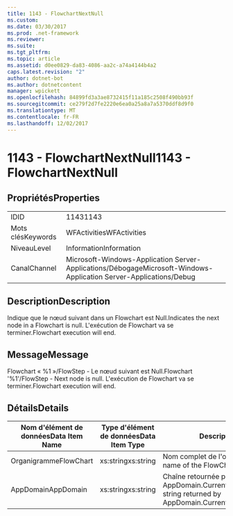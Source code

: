 ```yaml
---
title: 1143 - FlowchartNextNull
ms.custom: 
ms.date: 03/30/2017
ms.prod: .net-framework
ms.reviewer: 
ms.suite: 
ms.tgt_pltfrm: 
ms.topic: article
ms.assetid: d0ee0829-da83-4086-aa2c-a74a4144b4a2
caps.latest.revision: "2"
author: dotnet-bot
ms.author: dotnetcontent
manager: wpickett
ms.openlocfilehash: 84899fd3a3ae8732415f11a185c2508f490bb93f
ms.sourcegitcommit: ce279f2d7fe2220e6ea0a25a8a7a5370ddf8d9f0
ms.translationtype: MT
ms.contentlocale: fr-FR
ms.lasthandoff: 12/02/2017
---
```

# <a name="1143---flowchartnextnull"></a><span data-ttu-id="8f7b9-102">1143 - FlowchartNextNull</span><span class="sxs-lookup"><span data-stu-id="8f7b9-102">1143 - FlowchartNextNull</span></span>
## <a name="properties"></a><span data-ttu-id="8f7b9-103">Propriétés</span><span class="sxs-lookup"><span data-stu-id="8f7b9-103">Properties</span></span>  
  
|||  
|-|-|  
|<span data-ttu-id="8f7b9-104">ID</span><span class="sxs-lookup"><span data-stu-id="8f7b9-104">ID</span></span>|<span data-ttu-id="8f7b9-105">1143</span><span class="sxs-lookup"><span data-stu-id="8f7b9-105">1143</span></span>|  
|<span data-ttu-id="8f7b9-106">Mots clés</span><span class="sxs-lookup"><span data-stu-id="8f7b9-106">Keywords</span></span>|<span data-ttu-id="8f7b9-107">WFActivities</span><span class="sxs-lookup"><span data-stu-id="8f7b9-107">WFActivities</span></span>|  
|<span data-ttu-id="8f7b9-108">Niveau</span><span class="sxs-lookup"><span data-stu-id="8f7b9-108">Level</span></span>|<span data-ttu-id="8f7b9-109">Information</span><span class="sxs-lookup"><span data-stu-id="8f7b9-109">Information</span></span>|  
|<span data-ttu-id="8f7b9-110">Canal</span><span class="sxs-lookup"><span data-stu-id="8f7b9-110">Channel</span></span>|<span data-ttu-id="8f7b9-111">Microsoft-Windows-Application Server-Applications/Débogage</span><span class="sxs-lookup"><span data-stu-id="8f7b9-111">Microsoft-Windows-Application Server-Applications/Debug</span></span>|  
  
## <a name="description"></a><span data-ttu-id="8f7b9-112">Description</span><span class="sxs-lookup"><span data-stu-id="8f7b9-112">Description</span></span>  
 <span data-ttu-id="8f7b9-113">Indique que le nœud suivant dans un Flowchart est Null.</span><span class="sxs-lookup"><span data-stu-id="8f7b9-113">Indicates the next node in a Flowchart is null.</span></span> <span data-ttu-id="8f7b9-114">L'exécution de Flowchart va se terminer.</span><span class="sxs-lookup"><span data-stu-id="8f7b9-114">Flowchart execution will end.</span></span>  
  
## <a name="message"></a><span data-ttu-id="8f7b9-115">Message</span><span class="sxs-lookup"><span data-stu-id="8f7b9-115">Message</span></span>  
 <span data-ttu-id="8f7b9-116">Flowchart « %1 »/FlowStep - Le nœud suivant est Null.</span><span class="sxs-lookup"><span data-stu-id="8f7b9-116">Flowchart '%1'/FlowStep - Next node is null.</span></span> <span data-ttu-id="8f7b9-117">L'exécution de Flowchart va se terminer.</span><span class="sxs-lookup"><span data-stu-id="8f7b9-117">Flowchart execution will end.</span></span>  
  
## <a name="details"></a><span data-ttu-id="8f7b9-118">Détails</span><span class="sxs-lookup"><span data-stu-id="8f7b9-118">Details</span></span>  
  
|<span data-ttu-id="8f7b9-119">Nom d'élément de données</span><span class="sxs-lookup"><span data-stu-id="8f7b9-119">Data Item Name</span></span>|<span data-ttu-id="8f7b9-120">Type d'élément de données</span><span class="sxs-lookup"><span data-stu-id="8f7b9-120">Data Item Type</span></span>|<span data-ttu-id="8f7b9-121">Description</span><span class="sxs-lookup"><span data-stu-id="8f7b9-121">Description</span></span>|  
|--------------------|--------------------|-----------------|  
|<span data-ttu-id="8f7b9-122">Organigramme</span><span class="sxs-lookup"><span data-stu-id="8f7b9-122">FlowChart</span></span>|<span data-ttu-id="8f7b9-123">xs:string</span><span class="sxs-lookup"><span data-stu-id="8f7b9-123">xs:string</span></span>|<span data-ttu-id="8f7b9-124">Nom complet de l'organigramme.</span><span class="sxs-lookup"><span data-stu-id="8f7b9-124">The display name of the FlowChart.</span></span>|  
|<span data-ttu-id="8f7b9-125">AppDomain</span><span class="sxs-lookup"><span data-stu-id="8f7b9-125">AppDomain</span></span>|<span data-ttu-id="8f7b9-126">xs:string</span><span class="sxs-lookup"><span data-stu-id="8f7b9-126">xs:string</span></span>|<span data-ttu-id="8f7b9-127">Chaîne retournée par AppDomain.CurrentDomain.FriendlyName.</span><span class="sxs-lookup"><span data-stu-id="8f7b9-127">The string returned by AppDomain.CurrentDomain.FriendlyName.</span></span>|
